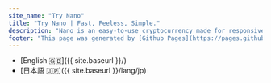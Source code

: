 ```yaml
---
site_name: "Try Nano"
title: "Try Nano | Fast, Feeless, Simple."
description: "Nano is an easy-to-use cryptocurrency made for responsive peer to peer transactions. Anyone can send Nano to anyone else securely and instantly with absolutely no fees. Try it now in less than 5 minutes."
footer: "This page was generated by [Github Pages](https://pages.github.com). This site is not affiliated with [nano.org](https://nano.org)."
---
```

* [English 🇬🇧]({{ site.baseurl }}/)
* [日本語 🇯🇵]({{ site.baseurl }}/lang/jp)